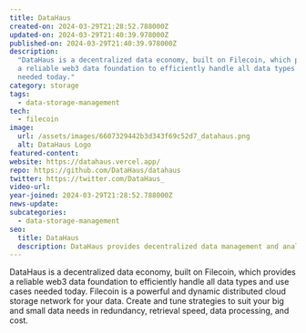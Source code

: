 ```yaml
---
title: DataHaus
created-on: 2024-03-29T21:28:52.788000Z
updated-on: 2024-03-29T21:40:39.978000Z
published-on: 2024-03-29T21:40:39.978000Z
description:
  "DataHaus is a decentralized data economy, built on Filecoin, which provides
  a reliable web3 data foundation to efficiently handle all data types and use cases
  needed today."
category: storage
tags:
  - data-storage-management
tech:
  - filecoin
image:
  url: /assets/images/6607329442b3d343f69c52d7_datahaus.png
  alt: DataHaus Logo
featured-content:
website: https://datahaus.vercel.app/
repo: https://github.com/DataHaus/datahaus
twitter: https://twitter.com/DataHaus_
video-url:
year-joined: 2024-03-29T21:28:52.788000Z
news-update:
subcategories:
  - data-storage-management
seo:
  title: DataHaus
  description: DataHaus provides decentralized data management and analytics solutions.
---
```


DataHaus is a decentralized data economy, built on Filecoin, which provides a reliable web3 data foundation to efficiently handle all data types and use cases needed today. Filecoin is a powerful and dynamic distributed cloud storage network for your data. Create and tune strategies to suit your big and small data needs in redundancy, retrieval speed, data processing, and cost.
